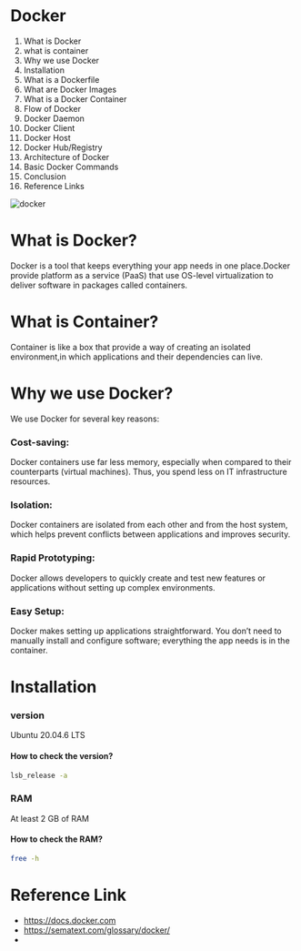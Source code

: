 # Docker

1.  What is Docker
2.  what is container
3.  Why we use Docker
4.  Installation
5.  What is a Dockerfile
6.  What are Docker Images
7.  What is a Docker Container
8.  Flow of Docker
9.  Docker Daemon
10.  Docker Client
11. Docker Host
12. Docker Hub/Registry
13. Architecture of Docker
14. Basic Docker Commands
15. Conclusion
16. Reference Links

![docker](https://github.com/user-attachments/assets/d1ed98b0-fd20-4af5-9a88-2db45d5c6911)
    
  # What is Docker?
  Docker is a tool that keeps everything your app needs in one place.Docker provide platform as a service (PaaS) that use OS-level virtualization to deliver software in packages called containers.

  # What is Container?
  Container is like a box that provide a way of creating an isolated environment,in which applications and their dependencies can live.

  # Why we use Docker?
  We use Docker for several key reasons:
  ### Cost-saving: 
  Docker containers use far less memory, especially when compared to their counterparts (virtual machines). Thus, you spend less on IT infrastructure resources.
  
  ### Isolation:
  Docker containers are isolated from each other and from the host system, which helps prevent conflicts between applications and improves security.
  
### Rapid Prototyping:
Docker allows developers to quickly create and test new features or applications without setting up complex environments.

### Easy Setup: 
Docker makes setting up applications straightforward. You don’t need to manually install and configure software; everything the app needs is in the container.

# Installation
### version
 Ubuntu 20.04.6 LTS
 #### How to check the version?
 ```bash
 lsb_release -a
```
### RAM 
At least 2 GB of RAM
#### How to check the RAM?
 ```bash
 free -h
```


  # Reference Link
- https://docs.docker.com
- https://sematext.com/glossary/docker/
- 
